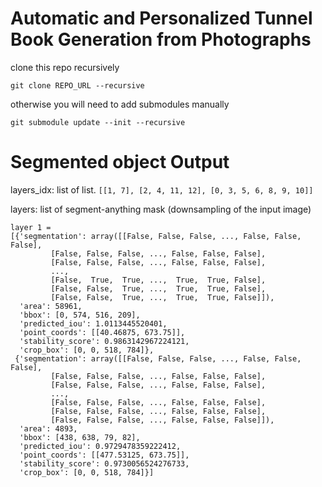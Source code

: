 # Automatic and Personalized Tunnel Book Generation from Photographs
clone this repo recursively
```
git clone REPO_URL --recursive
```
otherwise you will need to add submodules manually
```
git submodule update --init --recursive
```

# Segmented object Output
layers_idx: list of list. 
```[[1, 7], [2, 4, 11, 12], [0, 3, 5, 6, 8, 9, 10]]```

layers: list of segment-anything mask (downsampling of the input image)<br>
```
layer 1 = 
[{'segmentation': array([[False, False, False, ..., False, False, False],
         [False, False, False, ..., False, False, False],
         [False, False, False, ..., False, False, False],
         ...,
         [False,  True,  True, ...,  True,  True, False],
         [False, False,  True, ...,  True,  True, False],
         [False, False,  True, ...,  True,  True, False]]),
  'area': 58961,
  'bbox': [0, 574, 516, 209],
  'predicted_iou': 1.0113445520401,
  'point_coords': [[40.46875, 673.75]],
  'stability_score': 0.9863142967224121,
  'crop_box': [0, 0, 518, 784]},
 {'segmentation': array([[False, False, False, ..., False, False, False],
         [False, False, False, ..., False, False, False],
         [False, False, False, ..., False, False, False],
         ...,
         [False, False, False, ..., False, False, False],
         [False, False, False, ..., False, False, False],
         [False, False, False, ..., False, False, False]]),
  'area': 4893,
  'bbox': [438, 638, 79, 82],
  'predicted_iou': 0.9729478359222412,
  'point_coords': [[477.53125, 673.75]],
  'stability_score': 0.9730056524276733,
  'crop_box': [0, 0, 518, 784]}]
```


